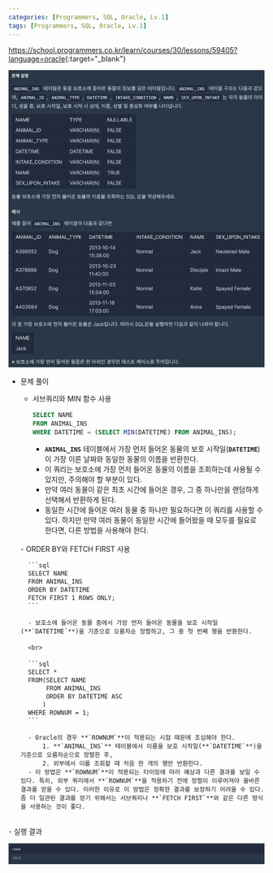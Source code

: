 ```yaml
---
categories: [Programmers, SQL, Oracle, Lv.1]
tags: [Programmers, SQL, Oracle, Lv.1] 
---
```


<https://school.programmers.co.kr/learn/courses/30/lessons/59405?language=oracle>{:target="_blank"}

![문제](/assets/img/programmers/sql/oracle/lv.1/%EC%83%81%EC%9C%84_n%EA%B0%9C_%EB%A0%88%EC%BD%94%EB%93%9C(1).png)

- 문제 풀이
    - 서브쿼리와 MIN 함수 사용
        
        ```sql
        SELECT NAME 
        FROM ANIMAL_INS
        WHERE DATETIME = (SELECT MIN(DATETIME) FROM ANIMAL_INS);
        ```
        
        - **`ANIMAL_INS`** 테이블에서 가장 먼저 들어온 동물의 보호 시작일(**`DATETIME`**)이 가장 이른 날짜와 동일한 동물의 이름을 반환한다.
        - 이 쿼리는 보호소에 가장 먼저 들어온 동물의 이름을 조회하는데 사용될 수 있지만, 주의해야 할 부분이 있다.
        - 만약 여러 동물이 같은 최초 시간에 들어온 경우, 그 중 하나만을 랜덤하게 선택해서 반환하게 된다.
        - 동일한 시간에 들어온 여러 동물 중 하나만 필요하다면 이 쿼리를 사용할 수 있다. 하지만 만약 여러 동물이 동일한 시간에 들어왔을 때 모두를 필요로 한다면, 다른 방법을 사용해야 한다.
    
  <br>	    
    - ORDER BY와 FETCH FIRST 사용
        
        ```sql
        SELECT NAME
        FROM ANIMAL_INS
        ORDER BY DATETIME
        FETCH FIRST 1 ROWS ONLY;
        ```
        
        - 보호소에 들어온 동물 중에서 가장 먼저 들어온 동물을 보호 시작일(**`DATETIME`**)을 기준으로 오름차순 정렬하고, 그 중 첫 번째 행을 반환한다.
	
		<br>

        ```sql
        SELECT *
        FROM(SELECT NAME
             FROM ANIMAL_INS
             ORDER BY DATETIME ASC
            )
        WHERE ROWNUM = 1;
        ```
        
        - Oracle의 경우 **`ROWNUM`**이 적용되는 시점 때문에 조심해야 한다.
            1. **`ANIMAL_INS`** 테이블에서 이름을 보호 시작일(**`DATETIME`**)을 기준으로 오름차순으로 정렬한 후,
            2. 외부에서 이를 조회할 때 처음 한 개의 행만 반환한다.
        - 이 방법은 **`ROWNUM`**이 적용되는 타이밍에 따라 예상과 다른 결과를 보일 수 있다. 특히, 외부 쿼리에서 **`ROWNUM`**을 적용하기 전에 정렬이 이루어져야 올바른 결과를 얻을 수 있다. 이러한 이유로 이 방법은 정확한 결과를 보장하기 어려울 수 있다. 좀 더 일관된 결과를 얻기 위해서는 서브쿼리나 **`FETCH FIRST`**와 같은 다른 방식을 사용하는 것이 좋다.


<br>
- 실행 결과

![실행 결과](/assets/img/programmers/sql/oracle/lv.1/%EC%83%81%EC%9C%84_n%EA%B0%9C_%EB%A0%88%EC%BD%94%EB%93%9C(2).png)






